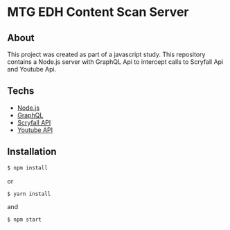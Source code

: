 # MTG EDH Content Scan Server

## About
This project was created as part of a javascript study. This repository contains a Node.js server with GraphQL Api to intercept calls to Scryfall Api and Youtube Api.

## Techs
* [Node.js](https://nodejs.org)
* [GraphQL](https://graphql.org/)
* [Scryfall API](https://scryfall.com/docs/api)
* [Youtube API](https://developers.google.com/youtube/v3/)

## Installation
```sh
$ npm install
```
or
```sh
$ yarn install
```
and
```sh
$ npm start
```
